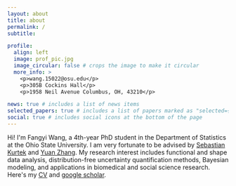 ```yaml
---
layout: about
title: about
permalink: /
subtitle: 

profile:
  align: left
  image: prof_pic.jpg
  image_circular: false # crops the image to make it circular
  more_info: >
    <p>wang.15022@osu.edu</p>
    <p>305B Cockins Hall</p>
    <p>1958 Neil Avenue Columbus, OH, 43210</p>

news: true # includes a list of news items
selected_papers: true # includes a list of papers marked as "selected={true}"
social: true # includes social icons at the bottom of the page
---
```


Hi! I'm Fangyi Wang, a 4th-year PhD student in the Department of Statistics at the Ohio State University. I am very fortunate to be advised by [Sebastian Kurtek](https://www.asc.ohio-state.edu/kurtek.1/) and [Yuan Zhang](https://www.asc.ohio-state.edu/zhang.7824/). My research interest includes functional and shape data analysis, distribution-free uncertainty quantification methods, Bayesian modeling, and applications in biomedical and social science research.
Here's my [CV](assets/pdf/CV_Fangyi_Wang.pdf) and [google scholar](https://scholar.google.com/citations?user=7hFXmQEAAAAJ&hl=en).
